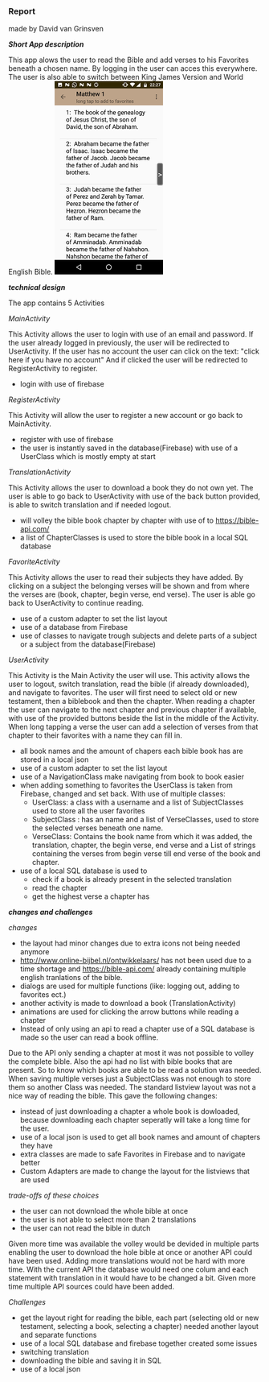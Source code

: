 ### Report ###

made by David van Grinsven


___Short App description___

This app alows the user to read the Bible and add verses to his Favorites beneath a chosen name.
By logging in the user can acces this everywhere. The user is also able to switch between King James Version and World English Bible.
  ![screenshot](/doc/screenshot%20(6).png)
  
___technical design___

The app contains 5 Activities

_MainActivity_

This Activity allows the user to login with use of an email and password.
If the user already logged in previously, the user will be redirected to UserActivity.
If the user has no account the user can click on the text:
"click here if you have no account"
And if clicked the user will be redirected to RegisterActivity to register.

* login with use of firebase

_RegisterActivity_

This Activity will allow the user to register a new account or go back to MainActivity.

* register with use of firebase
* the user is instantly saved in the database(Firebase) with use of a UserClass which is mostly empty at start


_TranslationActivity_

This Activity allows the user to download a book they do not own yet.
The user is able to go back to UserActivity with use of the back button provided,
is able to switch translation and if needed logout.

* will volley the bible book chapter by chapter with use of to https://bible-api.com/ 
* a list of ChapterClasses is used to store the bible book in a local SQL database

_FavoriteActivity_

This Activity allows the user to read their subjects they have added.
By clicking on a subject the belonging verses will be shown and from where the verses are (book, chapter, begin verse, end verse).
The user is able go back to UserActivity to continue reading.

 * use of a custom adapter to set the list layout
 * use of a database from Firebase
 * use of classes to navigate trough subjects and delete parts of a subject or a subject from the database(Firebase)

_UserActivity_

This Activity is the Main Activity the user will use.
This activity allows the user to logout, switch translation, read the bible (if already downloaded),
and navigate to favorites.
The user will first need to select old or new testament, then a biblebook and then the chapter.
When reading a chapter the user can navigate to the next chapter and previous chapter if available,
with use of the provided buttons beside the list in the middle of the Activity.
When long tapping a verse the user can add a selection of verses from that chapter to their
favorites with a name they can fill in.

* all book names and the amount of chapers each bible book has are stored in a local json
* use of a custom adapter to set the list layout
* use of a NavigationClass make navigating from book to book easier
* when adding something to favorites the UserClass is taken from Firebase, changed and set back. With use of multiple classes:
    * UserClass: a class with a username and a list of SubjectClasses used to store all the user favorites
    * SubjectClass : has an name and a list of VerseClasses, used to store the selected verses beneath one name.
    * VerseClass: Contains the book name from which it was added, the translation, chapter, the begin verse, end verse and a List of strings containing the verses from begin verse till end verse of the book and chapter.
* use of a local SQL database is used to
    * check if a book is already present in the selected translation
    * read the chapter
    * get the highest verse a chapter has


___changes and challenges___

_changes_

* the layout had minor changes due to extra icons not being needed anymore
* http://www.online-bijbel.nl/ontwikkelaars/ has not been used due to a time shortage and https://bible-api.com/ already containing multiple english tranlations of the bible.
* dialogs are used for multiple functions (like: logging out, adding to favorites ect.)
* another activity is made to download a book (TranslationActivity)
* animations are used for clicking the arrow buttons while reading a chapter
* Instead of only using an api to read a chapter use of a SQL database is made so the user can read a book offline.

Due to the API only sending a chapter at most it was not possible to volley the complete bible. Also the api had no list with bible books that are present. So to know which books are able to be read a solution was needed. When saving multiple verses just a SubjectClass was not enough to store them so another Class was needed. The standard listview layout was not a nice way of reading the bible. This gave the following changes:

* instead of just downloading a chapter a whole book is dowloaded, because downloading each chapter seperatly will take a long time for the user. 
* use of a local json is used to get all book names and amount of chapters they have
* extra classes are made to safe Favorites in Firebase and to navigate better
* Custom Adapters are made to change the layout for the listviews that are used

_trade-offs of these choices_

* the user can not download the whole bible at once
* the user is not able to select more than 2 translations
* the user can not read the bible in dutch

Given more time was available the volley would be devided in multiple parts enabling the user to download the hole bible at once or another API could have been used. Adding more translations would not be hard with more time. With the current API the database would need one colum and each statement with translation in it would have to be changed a bit. Given more time multiple API sources could have been added.

_Challenges_

* get the layout right for reading the bible, each part (selecting old or new testament, selecting a book, selecting a chapter) needed another layout and separate functions
* use of a local SQL database and firebase together created some issues
* switching translation
* downloading the bible and saving it in SQL
* use of a local json
